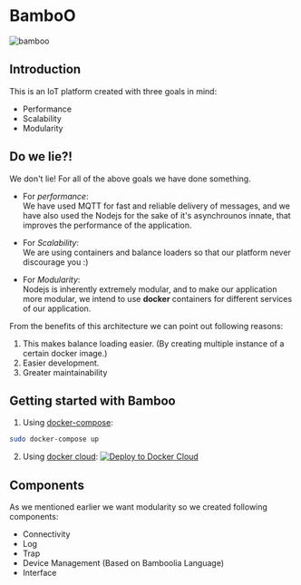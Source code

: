 # BamboO

![bamboo](https://img.shields.io/badge/bambil-bamboo-orange.svg?style=flat-square)

## Introduction
This is an IoT platform created with three goals in mind:

* Performance
* Scalability
* Modularity

## Do we lie?!
We don't lie! For all of the above goals we have done something.

* For *performance*:  
We have used MQTT for fast and reliable delivery of messages, and we have
also used the Nodejs for the sake of it's asynchrounos innate, that improves
the performance of the application.

* For *Scalability*:  
We are using containers and balance loaders so that our platform never discourage you :)

* For *Modularity*:  
Nodejs is inherently extremely modular, and to make our application more
modular, we intend to use **docker** containers for different services of our
application.  

From the benefits of this architecture we can point out following reasons:

1. This makes balance loading easier. (By creating multiple instance of a certain
docker image.)
2. Easier development.
3. Greater maintainability

## Getting started with Bamboo
1. Using [docker-compose](https://docs.docker.com/compose/):
```sh
sudo docker-compose up
```
2. Using [docker cloud](http://cloud.docker.com/):
[![Deploy to Docker Cloud](https://files.cloud.docker.com/images/deploy-to-dockercloud.svg)](https://cloud.docker.com/stack/deploy/)


## Components
As we mentioned earlier we want modularity so we created following components:

* Connectivity
* Log
* Trap
* Device Management (Based on Bamboolia Language)
* Interface
